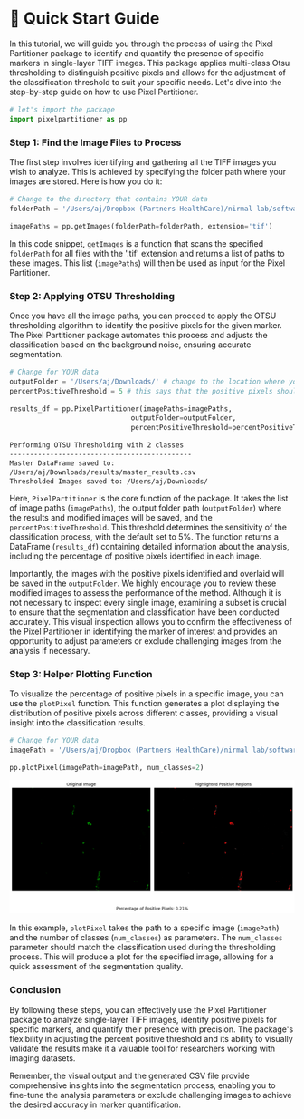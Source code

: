 # 🎯 Quick Start Guide


In this tutorial, we will guide you through the process of using the Pixel Partitioner package to identify and quantify the presence of specific markers in single-layer TIFF images. This package applies multi-class Otsu thresholding to distinguish positive pixels and allows for the adjustment of the classification threshold to suit your specific needs. Let's dive into the step-by-step guide on how to use Pixel Partitioner.


```python
# let's import the package
import pixelpartitioner as pp
```

### Step 1: Find the Image Files to Process

The first step involves identifying and gathering all the TIFF images you wish to analyze. This is achieved by specifying the folder path where your images are stored. Here is how you do it:


```python
# Change to the directory that contains YOUR data
folderPath = '/Users/aj/Dropbox (Partners HealthCare)/nirmal lab/softwares/pixelpartitioner/tests/data'
```


```python
imagePaths = pp.getImages(folderPath=folderPath, extension='tif')
```

In this code snippet, `getImages` is a function that scans the specified `folderPath` for all files with the '.tif' extension and returns a list of paths to these images. This list (`imagePaths`) will then be used as input for the Pixel Partitioner.

### Step 2: Applying OTSU Thresholding

Once you have all the image paths, you can proceed to apply the OTSU thresholding algorithm to identify the positive pixels for the given marker. The Pixel Partitioner package automates this process and adjusts the classification based on the background noise, ensuring accurate segmentation.


```python
# Change for YOUR data
outputFolder = '/Users/aj/Downloads/' # change to the location where you would like to save your results
percentPositiveThreshold = 5 # this says that the positive pixels should not exceed 5% (adjust as needed according to the marker)
```


```python
results_df = pp.PixelPartitioner(imagePaths=imagePaths, 
                              outputFolder=outputFolder, 
                              percentPositiveThreshold=percentPositiveThreshold)
```

    Performing OTSU Thresholding with 2 classes
    ---------------------------------------------
    Master DataFrame saved to: /Users/aj/Downloads/results/master_results.csv
    Thresholded Images saved to: /Users/aj/Downloads/


Here, `PixelPartitioner` is the core function of the package. It takes the list of image paths (`imagePaths`), the output folder path (`outputFolder`) where the results and modified images will be saved, and the `percentPositiveThreshold`. This threshold determines the sensitivity of the classification process, with the default set to 5%. The function returns a DataFrame (`results_df`) containing detailed information about the analysis, including the percentage of positive pixels identified in each image.

Importantly, the images with the positive pixels identified and overlaid will be saved in the `outputFolder`. We highly encourage you to review these modified images to assess the performance of the method. Although it is not necessary to inspect every single image, examining a subset is crucial to ensure that the segmentation and classification have been conducted accurately. This visual inspection allows you to confirm the effectiveness of the Pixel Partitioner in identifying the marker of interest and provides an opportunity to adjust parameters or exclude challenging images from the analysis if necessary.

### Step 3: Helper Plotting Function

To visualize the percentage of positive pixels in a specific image, you can use the `plotPixel` function. This function generates a plot displaying the distribution of positive pixels across different classes, providing a visual insight into the classification results.


```python
# Change for YOUR data
imagePath = '/Users/aj/Dropbox (Partners HealthCare)/nirmal lab/softwares/pixelpartitioner/tests/data/image_1.tif'
```


```python
pp.plotPixel(imagePath=imagePath, num_classes=2)
```


    
![png](QuickStartGuide_files/QuickStartGuide_16_0.png)
    


In this example, `plotPixel` takes the path to a specific image (`imagePath`) and the number of classes (`num_classes`) as parameters. The `num_classes` parameter should match the classification used during the thresholding process. This will produce a plot for the specified image, allowing for a quick assessment of the segmentation quality.

### Conclusion

By following these steps, you can effectively use the Pixel Partitioner package to analyze single-layer TIFF images, identify positive pixels for specific markers, and quantify their presence with precision. The package's flexibility in adjusting the percent positive threshold and its ability to visually validate the results make it a valuable tool for researchers working with imaging datasets.

Remember, the visual output and the generated CSV file provide comprehensive insights into the segmentation process, enabling you to fine-tune the analysis parameters or exclude challenging images to achieve the desired accuracy in marker quantification.


```python

```


```python

```

